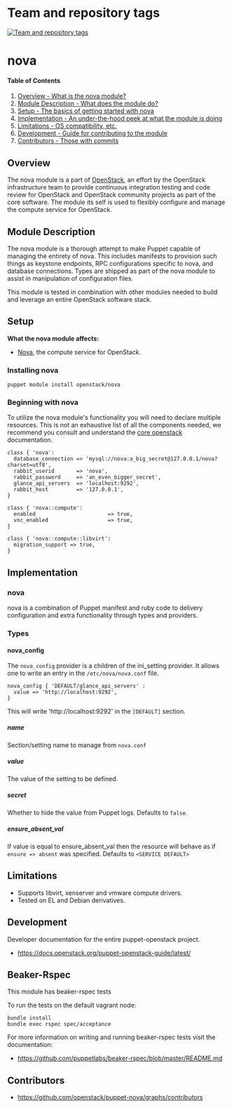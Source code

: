 Team and repository tags
========================

[![Team and repository tags](https://governance.openstack.org/tc/badges/puppet-nova.svg)](https://governance.openstack.org/tc/reference/tags/index.html)

<!-- Change things from this point on -->

nova
====

#### Table of Contents

1. [Overview - What is the nova module?](#overview)
2. [Module Description - What does the module do?](#module-description)
3. [Setup - The basics of getting started with nova](#setup)
4. [Implementation - An under-the-hood peek at what the module is doing](#implementation)
5. [Limitations - OS compatibility, etc.](#limitations)
6. [Development - Guide for contributing to the module](#development)
7. [Contributors - Those with commits](#contributors)

Overview
--------

The nova module is a part of [OpenStack](https://github.com/openstack), an effort by the OpenStack infrastructure team to provide continuous integration testing and code review for OpenStack and OpenStack community projects as part of the core software.  The module its self is used to flexibly configure and manage the compute service for OpenStack.

Module Description
------------------

The nova module is a thorough attempt to make Puppet capable of managing the entirety of nova.  This includes manifests to provision such things as keystone endpoints, RPC configurations specific to nova, and database connections.  Types are shipped as part of the nova module to assist in manipulation of configuration files.

This module is tested in combination with other modules needed to build and leverage an entire OpenStack software stack.

Setup
-----

**What the nova module affects:**

* [Nova](https://wiki.openstack.org/wiki/Nova), the compute service for OpenStack.

### Installing nova

    puppet module install openstack/nova

### Beginning with nova

To utilize the nova module's functionality you will need to declare multiple resources. This is not an exhaustive list of all the components needed, we recommend you consult and understand the [core openstack](https://docs.openstack.org) documentation.

```puppet
class { 'nova':
  database_connection => 'mysql://nova:a_big_secret@127.0.0.1/nova?charset=utf8',
  rabbit_userid       => 'nova',
  rabbit_password     => 'an_even_bigger_secret',
  glance_api_servers  => 'localhost:9292',
  rabbit_host         => '127.0.0.1',
}

class { 'nova::compute':
  enabled                       => true,
  vnc_enabled                   => true,
}

class { 'nova::compute::libvirt':
  migration_support => true,
}
```

Implementation
--------------

### nova

nova is a combination of Puppet manifest and ruby code to delivery configuration and extra functionality through types and providers.

### Types

#### nova_config

The `nova_config` provider is a children of the ini_setting provider. It allows one to write an entry in the `/etc/nova/nova.conf` file.

```puppet
nova_config { 'DEFAULT/glance_api_servers' :
  value => 'http://localhost:9292',
}
```

This will write 'http://localhost:9292' in the `[DEFAULT]` section.

##### name

Section/setting name to manage from `nova.conf`

##### value

The value of the setting to be defined.

##### secret

Whether to hide the value from Puppet logs. Defaults to `false`.

##### ensure_absent_val

If value is equal to ensure_absent_val then the resource will behave as if `ensure => absent` was specified. Defaults to `<SERVICE DEFAULT>`

Limitations
-----------

* Supports libvirt, xenserver and vmware compute drivers.
* Tested on EL and Debian derivatives.

Development
-----------

Developer documentation for the entire puppet-openstack project.

* https://docs.openstack.org/puppet-openstack-guide/latest/

Beaker-Rspec
------------

This module has beaker-rspec tests

To run the tests on the default vagrant node:

```shell
bundle install
bundle exec rspec spec/acceptance
```

For more information on writing and running beaker-rspec tests visit the documentation:

* https://github.com/puppetlabs/beaker-rspec/blob/master/README.md

Contributors
------------

* https://github.com/openstack/puppet-nova/graphs/contributors
